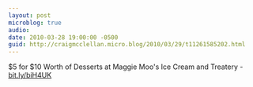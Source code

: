 ```yaml
---
layout: post
microblog: true
audio: 
date: 2010-03-28 19:00:00 -0500
guid: http://craigmcclellan.micro.blog/2010/03/29/t11261585202.html
---
```

$5 for $10 Worth of Desserts at Maggie Moo's Ice Cream and Treatery - [bit.ly/biH4UK](http://bit.ly/biH4UK)
